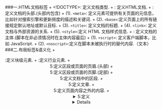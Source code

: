 ###一.HTML文档标签
	+ <!DOCTYPE>: 定义文档类型.
	+ <html>: 定义HTML文档.
	+ <head>: 定义文档的头部.(头部内包含)
		+ (1). `<meta>`: 定义元素可提供有关页面的元信息，比如针对搜索引擎和更新频度的描述和关键词.
		+ (2). `<base>`:定义页面上的所有链接规定默认地址或默认目标.
		+ (3). `<title>`: 定义文档的标题.
		+ (4).  `<link>`: 定义文档与外部资源的关系.
		+ (5).  `<style>`:定义 HTML 文档样式信息.
	+ <body>: 定义文档的主体.(脚本在非必须情况时在主体内容最后)
		+ (1). `<script>`: 定义客户端脚本，比如 JavaScript.
		+ (2). `<noscript>`:定义在脚本未被执行时的替代内容.（文本）
###二.布局标签&语义化
	+ <div>:定义块级元素.
	+ <span>:定义行业元素.
	+ <header>5:定义区段或页面的页眉.(头部)
	+ <footer>5:定义区段或页面的页脚.(足部)
	+ <section>5:定义文档中的区段.
	+ <article>5:定义文章.
	+ <aside>5:定义页面内容之外的内容.
	+ <details>5:定义元素的细节.
	+ <summary>5:定义 <details> 元素可见的标题.
	+ <dialog>5:定义对话框或窗口.
	+ <nav>5:定义导航.
	+ <hgroup>5:定义标题组
###三.表格标签
	+ <table>:定义表格.
	+ <thead>:定义页眉.
	+ <tbody>:定义主体.
	+ <tfoot>:定义页脚.
	+ <caption>:定义标题.
	+ <th>:定义表头.
	+ <tr>:定义一行.
	+ <td>:定义单元格.
###四.表单标签
	+ <form>:定义表单.(表单包含在form标签中)
	+ <input>:定义输入域.
	+ <textarea>:定义文本域.(多行)
	+ <label>:定义一个控制的标签.(input 元素的标注)
	+ <fieldset>:定义域.
	+ <legend>:定义域的标题.
	+ <select>:定义一个选择列表.
	+ <optgroup>:定义选择组.
	+ <option>:定义下拉 列表的选项.
	+ <button>:定义按钮.(定义围绕表单中元素的边框.)
	+ <fieldset>:定义围绕表单中元素的边框.
	+ <legend>:定义 fieldset 元素的标题.
	+ <fieldset>5:定义选项列表.与input 元素配合使用该元素，来定义 input 可能的值.
	+ <keygen>5:定义表单的密钥对生成器字段.
	+ <output>5:定义不同类型的输出，比如脚本的输出.
###五.列表标签
	+ <ul>:定义无序列表.
	+ <ol>:定义有序列表.
	+ <li>:定义列表项.
	+ <dl>:定义自定义列表.
	+ <dt>:定义自定义列表项.
	+ <dd>:定义自定义的描述.
###六.图像&链接标签
	+ <img>:定义图像.注意加上alt属性
	+ <a>:定义超链接.
	+ <map>:定义图像映射。
	+ <area>:定义图像地图内部的区域.
	+ <figure>5:定义媒介内容的分组.
	+ <figcaption>5:定义 <figure> 元素的标题.
###七.音频/视频
	+ <audio>5:定义声音内容.
	+ <source>5:定义媒介源.
	+ <track>5:定义用在媒体播放器中的文本轨道.
	+ <video>5:定义视频.
###八.框架标签
	+ <iframe>:内联框架.
###九.格式标签
	+ 1.文章标签
		+ <h1>-<h6>:定义 HTML 标题.
		+ <p>:定义段落.
		+ <br>:定义换行.
		+ <hr>:定义水平线.
		+ <bdo>:定义文字方向.
		+ <pre>:定义预格式文本.
		+ <abbr>:定义缩写.
		+ <address>:定义文档作者或拥有者的联系信息.
		+ <ins>:定义被插入文本.
		+ <del>:定义被删除文本.
		+ <time>:定义日期/时间.
	+ 2.短语元素标签
		+ <em>:定义强调文本.
		+ <strong>:定义语气更为强烈的强调文本.
		+ <dfn>:定义定义项目.
		+ <code>:定义计算机代码文本.
		+ <samp>:定义计算机代码样本.
		+ <kbd>:定义键盘文本.
		+ <var>:定义文本的变量部分.
		+ <sup>:定义上标文本.
		+ <sub>:定义下标文本.
		+ <cite>:定义引用.
		+ <blockguote>:定义长的引用.
		+ <q>:定义短的引用.
	+ 3.字体样式标签
		+ <i>:显示斜体文本效果.
		+ <b>:呈现粗体文本效果.
		+ <big>:呈现大号字体效果.
		+ <small>:呈现小号字体效果.
		+ <mark>5:定义有记号的文本.
###十.其它
	+ <canvas>5:定义图形容器，必须使用脚本来绘制图形。
	+ <meter>5:定义预定义范围内的度量.
	+ <progress>5:定义任何类型的任务的进度.


	ps: " 5: "表示为HTML5新增元素




